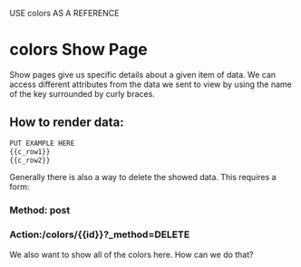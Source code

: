 USE colors AS A REFERENCE

# colors Show Page

Show pages give us specific details about a given item of data. We can access different attributes from the data we sent to view by using the name of the key surrounded by curly braces. 

## How to render data:
```html
PUT EXAMPLE HERE
{{c_row1}}
{{c_row2}}
```

Generally there is also a way to delete the showed data. This requires a form:

### Method: post
### Action:/colors/{{id}}?_method=DELETE

We also want to show all of the colors here. How can we do that?
```html 
```
